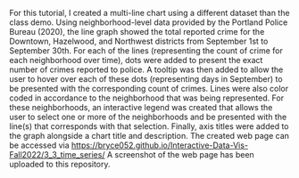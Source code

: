 For this tutorial, I created a multi-line chart using a different dataset than the class demo. 
Using neighborhood-level data provided by the Portland Police Bureau (2020), the line graph showed the total reported crime for the Downtown, Hazelwood, and Northwest districts from September 1st to September 30th. 
For each of the lines (representing the count of crime for each neighborhood over time), dots were added to present the exact number of crimes reported to police. 
A tooltip was then added to allow the user to hover over each of these dots (representing days in September) to be presented with the corresponding count of crimes. 
Lines were also color coded in accordance to the neighborhood that was being represented. 
For these neighborhoods, an interactive legend was created that allows the user to select one or more of the neighborhoods and be presented with the line(s) that corresponds with that selection. 
Finally, axis titles were added to the graph alongside a chart title and description. 
The created web page can be accessed via https://bryce052.github.io/Interactive-Data-Vis-Fall2022/3_3_time_series/
A screenshot of the web page has been uploaded to this repository. 
